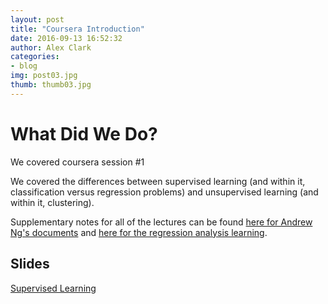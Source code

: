```yaml
---
layout: post
title: "Coursera Introduction"
date: 2016-09-13 16:52:32
author: Alex Clark
categories:
- blog
img: post03.jpg
thumb: thumb03.jpg
---
```


# What Did We Do?

We covered coursera session #1

We covered the differences between supervised learning (and within it, classification versus regression problems) and unsupervised learning (and within it, clustering).

Supplementary notes for all of the lectures can be found [here for Andrew Ng's documents](https://pythonandr.com/2015/11/25/supplementary-material-to-andrew-ngs-machine-learning-mooc/) and  [here for the regression analysis learning](http://www.holehouse.org/mlclass/01_02_Introduction_regression_analysis_and_gr.html).

## Slides

[Supervised Learning](https://docs.google.com/presentation/d/1lbBCNZD0QF8pA8hBrQPc7J6B5oNwB5DI5fcEfc6-TtU/edit?usp=sharing)

[hampden]: https://github.com/jekyll/jekyll